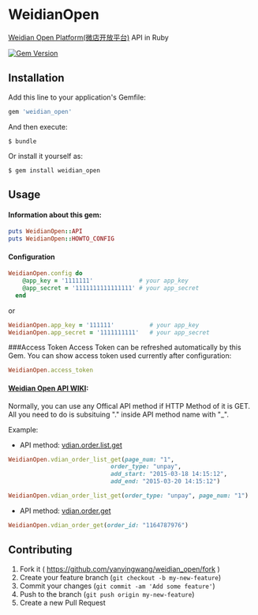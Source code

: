 WeidianOpen
=========
[Weidian Open Platform(微店开放平台)](http://open.weidian.com/) API in Ruby

[![Gem Version](https://badge.fury.io/rb/weidian_open.svg)](http://badge.fury.io/rb/weidian_open)

## Installation
Add this line to your application's Gemfile:
```ruby
gem 'weidian_open'
```

And then execute:
```shell
$ bundle
```

Or install it yourself as:
```shell
$ gem install weidian_open
```

## Usage
#### Information about this gem:
```ruby
puts WeidianOpen::API
puts WeidianOpen::HOWTO_CONFIG
```

#### Configuration
```ruby
WeidianOpen.config do
    @app_key = '1111111'             # your app_key
    @app_secret = '1111111111111111' # your app_secret
  end
```
or
```ruby
WeidianOpen.app_key = '111111'          # your app_key
WeidianOpen.app_secret = '1111111111'   # your app_secret
```

###Access Token
Access Token can be refreshed automatically by this Gem.
You can show access token used currently after configuration:
```ruby
WeidianOpen.access_token
```

#### [Weidian Open API WIKI](http://wiki.open.weidian.com/):
Normally, you can use any Offical API method if HTTP Method of it is GET.
All you need to do is subsituing "." inside API method name with "_".

Example:
* API method: [vdian.order.list.get](http://wiki.open.weidian.com/index.php?title=%E8%8E%B7%E5%8F%96%E8%AE%A2%E5%8D%95%E5%88%97%E8%A1%A8)
```ruby
WeidianOpen.vdian_order_list_get(page_num: "1",
                             order_type: "unpay",
                             add_start: "2015-03-18 14:15:12",
                             add_end: "2015-03-20 14:15:12")

WeidianOpen.vdian_order_list_get(order_type: "unpay", page_num: "1")
```

* API method: [vdian.order.get](http://wiki.open.weidian.com/index.php?title=%E8%8E%B7%E5%8F%96%E8%AE%A2%E5%8D%95%E5%88%97%E8%A1%A8)
```ruby
WeidianOpen.vdian_order_get(order_id: "1164787976")
```

## Contributing
1. Fork it ( https://github.com/yanyingwang/weidian_open/fork )
2. Create your feature branch (`git checkout -b my-new-feature`)
3. Commit your changes (`git commit -am 'Add some feature'`)
4. Push to the branch (`git push origin my-new-feature`)
5. Create a new Pull Request

